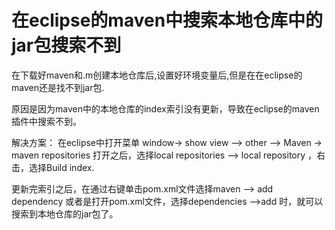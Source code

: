 # 在eclipse的maven中搜索本地仓库中的jar包搜索不到

在下载好maven和.m创建本地仓库后,设置好环境变量后,但是在在eclipse的maven还是找不到jar包.

原因是因为maven中的本地仓库的index索引没有更新，导致在eclipse的maven插件中搜索不到。


解决方案：
在eclipse中打开菜单 window-> show view –> other –> Maven -> maven repositories
打开之后，选择local repositories –> local repository ，右击，选择Build index.

更新完索引之后，在通过右键单击pom.xml文件选择maven –> add dependency 或者是打开pom.xml文件，选择dependencies –>add 时，就可以搜索到本地仓库的jar包了。
